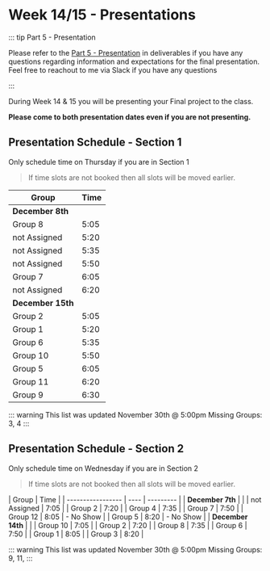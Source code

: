 # Week 14/15 - Presentations

::: tip Part 5 - Presentation

Please refer to the [Part 5 - Presentation](../../deliverables/finalproject/part5.md) in deliverables if you have any questions regarding information and expectations for the final presentation. Feel free to reachout to me via Slack if you have any questions

:::

During Week 14 & 15 you will be presenting your Final project to the class.

**Please come to both presentation dates even if you are not presenting.**

## Presentation Schedule - Section 1

Only schedule time on Thursday if you are in Section 1

> If time slots are not booked then all slots will be moved earlier.

| Group             | Time |
| ----------------- | ---- |
| **December 8th**  |      |
| Group 8           | 5:05 |
| not Assigned      | 5:20 |
| not Assigned      | 5:35 |
| not Assigned      | 5:50 |
| Group 7           | 6:05 |
| not Assigned      | 6:20 |
| **December 15th** |      |
| Group 2           | 5:05 |
| Group 1           | 5:20 |
| Group 6           | 5:35 |
| Group 10          | 5:50 |
| Group 5           | 6:05 |
| Group 11          | 6:20 |
| Group 9           | 6:30 |

::: warning
This list was updated November 30th @ 5:00pm
Missing Groups: 3, 4
:::

## Presentation Schedule - Section 2

Only schedule time on Wednesday if you are in Section 2

> If time slots are not booked then all slots will be moved earlier.

| Group             | Time |
| ----------------- | ---- | --------- |
| **December 7th**  |      |
| not Assigned      | 7:05 |
| Group 2           | 7:20 |
| Group 4           | 7:35 |
| Group 7           | 7:50 |
| Group 12          | 8:05 | - No Show |
| Group 5           | 8:20 | - No Show |
| **December 14th** |      |
| Group 10          | 7:05 |
| Group 2           | 7:20 |
| Group 8           | 7:35 |
| Group 6           | 7:50 |
| Group 1           | 8:05 |
| Group 3           | 8:20 |

::: warning
This list was updated November 30th @ 5:00pm
Missing Groups: 9, 11,
:::
